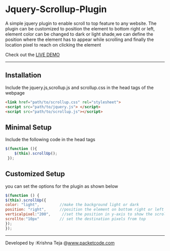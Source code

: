 Jquery-Scrollup-Plugin
======================

A simple jquery plugin to enable scroll to top feature to any website. The plugin can be customized to position the element to bottom right or left, element color can be changed to dark or light shade,we can define the position where the element has to appear while scrolling and finally the location pixel to reach on clicking the element<br>

Check out the <a href="http://packetcode.com/apps/jquery_scroll/">LIVE DEMO</a>
<hr>

Installation
------------
Include the jquery.js,scrollup.js and scrollup.css in the head tags of the webpage
`````html
<link href="path/to/scrollup.css" rel="stylesheet">
<script src="path/to/jquery.js"> </script>
<script src="path/to/scrollup.js"></script>
`````
Minimal Setup
-------------
Include the following code in the head tags
`````javascript
$(function (){
    $(this).scrollUp();
 });
`````

Customized Setup
-----------------
you can set the options for the plugin as shown below

`````javascript
$(function () {
$(this).scrollUp({
color: "light", 		//make the background light or dark
position: "right", 	    //position the element on bottom right or left
verticalpixel:"200",     //set the position in y-axis to show the scroll element
scrollto:"10px" 		// set the destination pixels from top
});
});
`````

----------------------------------------------------------------
Developed by :Krishna Teja @www.packetcode.com
